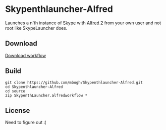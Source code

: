 Skypenthlauncher-Alfred
=======================

Launches a n'th instance of [Skype](http://skype.com) with [Alfred 2](http://www.alfredapp.com/) from your own user and not root like SkypeLauncher does.

## Download

[Download workflow](https://github.com/mbogh/Skypenthlauncher-Alfred/releases)

## Build

```
git clone https://github.com/mbogh/Skypenthlauncher-Alfred.git
cd Skypenthlauncher-Alfred
cd source
zip SkypenthLauncher.alfredworkflow *
```

## License

Need to figure out :)